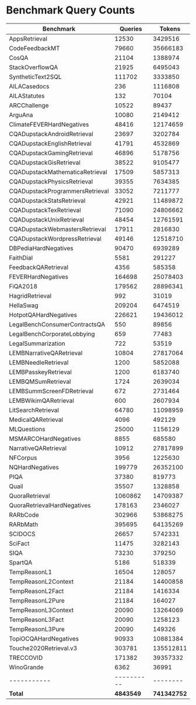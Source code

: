 # Benchmark Query Counts

| Benchmark | Queries | Tokens |
|-----------|----------|--------|
| AppsRetrieval | 12530 | 3429516 |
| CodeFeedbackMT | 79660 | 35666183 |
| CosQA | 21104 | 1388974 |
| StackOverflowQA | 21925 | 6495043 |
| SyntheticText2SQL | 111702 | 3333850 |
| AILACasedocs | 236 | 1116808 |
| AILAStatutes | 132 | 70104 |
| ARCChallenge | 10522 | 89437 |
| ArguAna | 10080 | 2149412 |
| ClimateFEVERHardNegatives | 48416 | 12174659 |
| CQADupstackAndroidRetrieval | 23697 | 3202784 |
| CQADupstackEnglishRetrieval | 41791 | 4532869 |
| CQADupstackGamingRetrieval | 46896 | 5178756 |
| CQADupstackGisRetrieval | 38522 | 9105477 |
| CQADupstackMathematicaRetrieval | 17509 | 5857313 |
| CQADupstackPhysicsRetrieval | 39355 | 7634385 |
| CQADupstackProgrammersRetrieval | 33052 | 7211777 |
| CQADupstackStatsRetrieval | 42921 | 11489872 |
| CQADupstackTexRetrieval | 71090 | 24806662 |
| CQADupstackUnixRetrieval | 48454 | 12761591 |
| CQADupstackWebmastersRetrieval | 17911 | 2816830 |
| CQADupstackWordpressRetrieval | 49146 | 12518710 |
| DBPediaHardNegatives | 90470 | 6939289 |
| FaithDial | 5581 | 291227 |
| FeedbackQARetrieval | 4356 | 585358 |
| FEVERHardNegatives | 164698 | 25078403 |
| FiQA2018 | 179562 | 28896341 |
| HagridRetrieval | 992 | 31019 |
| HellaSwag | 209204 | 6474519 |
| HotpotQAHardNegatives | 226621 | 19436012 |
| LegalBenchConsumerContractsQA | 550 | 89856 |
| LegalBenchCorporateLobbying | 659 | 77483 |
| LegalSummarization | 722 | 53519 |
| LEMBNarrativeQARetrieval | 10804 | 27817064 |
| LEMBNeedleRetrieval | 1200 | 5852088 |
| LEMBPasskeyRetrieval | 1200 | 6183740 |
| LEMBQMSumRetrieval | 1724 | 2639034 |
| LEMBSummScreenFDRetrieval | 672 | 2731464 |
| LEMBWikimQARetrieval | 600 | 2607934 |
| LitSearchRetrieval | 64780 | 11098959 |
| MedicalQARetrieval | 4096 | 492129 |
| MLQuestions | 25000 | 1156129 |
| MSMARCOHardNegatives | 8855 | 685580 |
| NarrativeQARetrieval | 10912 | 27817899 |
| NFCorpus | 3956 | 1225630 |
| NQHardNegatives | 199779 | 26352100 |
| PIQA | 37380 | 819773 |
| Quail | 35507 | 1328858 |
| QuoraRetrieval | 1060862 | 14709387 |
| QuoraRetrievalHardNegatives | 178163 | 2346027 |
| RARbCode | 302966 | 53868275 |
| RARbMath | 395695 | 64135269 |
| SCIDOCS | 26657 | 5742331 |
| SciFact | 11475 | 3282143 |
| SIQA | 73230 | 379250 |
| SpartQA | 5186 | 518339 |
| TempReasonL1 | 16504 | 128057 |
| TempReasonL2Context | 21184 | 14400858 |
| TempReasonL2Fact | 21184 | 1416334 |
| TempReasonL2Pure | 21184 | 164027 |
| TempReasonL3Context | 20090 | 13264069 |
| TempReasonL3Fact | 20090 | 1258123 |
| TempReasonL3Pure | 20090 | 149326 |
| TopiOCQAHardNegatives | 90933 | 10881384 |
| Touche2020Retrieval.v3 | 303781 | 135512811 |
| TRECCOVID | 171382 | 39357332 |
| WinoGrande | 6362 | 36991 |
|-----------|----------|--------|
| **Total** | **4843549** | **741342752** |
